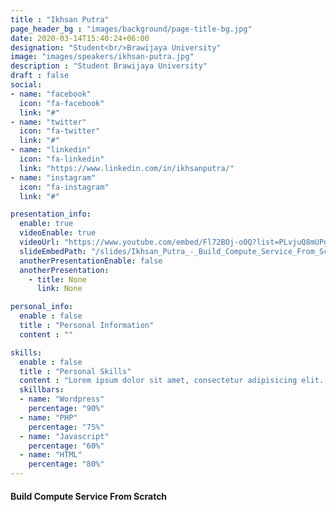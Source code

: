 ```yaml
---
title : "Ikhsan Putra"
page_header_bg : "images/background/page-title-bg.jpg"
date: 2020-03-14T15:40:24+06:00
designation: "Student<br/>Brawijaya University"
image: "images/speakers/ikhsan-putra.jpg"
description : "Student Brawijaya University"
draft : false
social:
- name: "facebook"
  icon: "fa-facebook"
  link: "#"
- name: "twitter"
  icon: "fa-twitter"
  link: "#"
- name: "linkedin"
  icon: "fa-linkedin"
  link: "https://www.linkedin.com/in/ikhsanputra/"
- name: "instagram"
  icon: "fa-instagram"
  link: "#"

presentation_info:
  enable: true
  videoEnable: true
  videoUrl: "https://www.youtube.com/embed/Fl72BOj-o0Q?list=PLvjuQ8mUPgNcJnD3k_QNWOohhMfp0t3Jb"
  slideEmbedPath: "/slides/Ikhsan_Putra_-_Build_Compute_Service_From_Scratch.pdf"
  anotherPresentationEnable: false
  anotherPresentation:
    - title: None
      link: None

personal_info:
  enable : false
  title : "Personal Information"
  content : ""

skills:
  enable : false
  title : "Personal Skills"
  content : "Lorem ipsum dolor sit amet, consectetur adipisicing elit. Excepturi explicabo suscipit deleniti voluptatum quos nostrum iure doloremque."
  skillbars:
  - name: "Wordpress"
    percentage: "90%"
  - name: "PHP"
    percentage: "75%"
  - name: "Javascript"
    percentage: "60%"
  - name: "HTML"
    percentage: "80%"
---
```

#### Build Compute Service From Scratch
